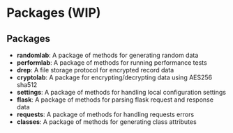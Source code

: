 # Packages (WIP)

Packages
--------
* **randomlab**: A package of methods for generating random data
* **performlab**: A package of methods for running performance tests
* **drep**: A file storage protocol for encrypted record data
* **cryptolab**: A package for encrypting/decrypting data using AES256 sha512
* **settings**: A package of methods for handling local configuration settings
* **flask**: A package of methods for parsing flask request and response data
* **requests**: A package of methods for handling requests errors
* **classes**: A package of methods for generating class attributes